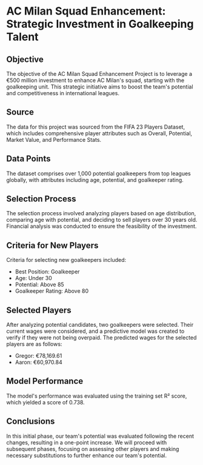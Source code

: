 # AC Milan Squad Enhancement: Strategic Investment in Goalkeeping Talent

## Objective

The objective of the AC Milan Squad Enhancement Project is to leverage a €500 million investment to enhance AC Milan's squad, starting with the goalkeeping unit. This strategic initiative aims to boost the team's potential and competitiveness in international leagues.

## Source

The data for this project was sourced from the FIFA 23 Players Dataset, which includes comprehensive player attributes such as Overall, Potential, Market Value, and Performance Stats.

## Data Points

The dataset comprises over 1,000 potential goalkeepers from top leagues globally, with attributes including age, potential, and goalkeeper rating.

## Selection Process

The selection process involved analyzing players based on age distribution, comparing age with potential, and deciding to sell players over 30 years old. Financial analysis was conducted to ensure the feasibility of the investment.

## Criteria for New Players

Criteria for selecting new goalkeepers included:
- Best Position: Goalkeeper
- Age: Under 30
- Potential: Above 85
- Goalkeeper Rating: Above 80

## Selected Players

After analyzing potential candidates, two goalkeepers were selected. Their current wages were considered, and a predictive model was created to verify if they were not being overpaid. The predicted wages for the selected players are as follows:
- Gregor: €78,169.61
- Aaron: €60,970.84

## Model Performance

The model's performance was evaluated using the training set R² score, which yielded a score of 0.738.

## Conclusions

In this initial phase, our team's potential was evaluated following the recent changes, resulting in a one-point increase. We will proceed with subsequent phases, focusing on assessing other players and making necessary substitutions to further enhance our team's potential.
